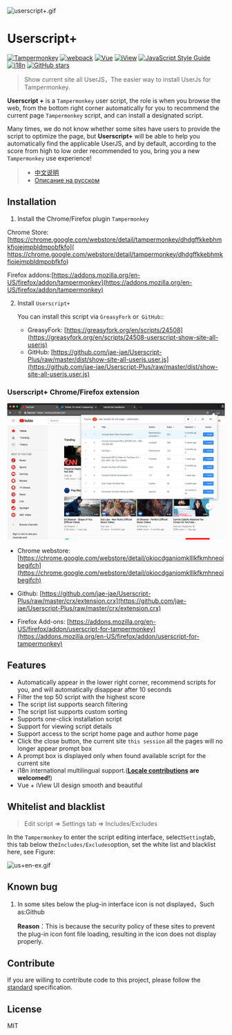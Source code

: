 ![userscript+.gif](https://cdn.rawgit.com/jae-jae/_resources/master/img/userscript+.gif)
# Userscript+

[![Tampermonkey](https://img.shields.io/badge/Tampermonkey-up%20to%20date-green.svg)](https://tampermonkey.net/)
[![webpack](https://img.shields.io/badge/webpack-3.x-orange.svg)](https://github.com/webpack/webpack)
[![Vue](https://img.shields.io/badge/Vue-2.4%2B-yellow.svg)](https://vuejs.org/)
[![iView](https://img.shields.io/badge/iView-2.2.0-brightgreen.svg)](https://www.iviewui.com)
[![JavaScript Style Guide](https://img.shields.io/badge/code_style-standard-brightgreen.svg)](https://standardjs.com)
[![i18n](https://img.shields.io/badge/i18n-PR-blue.svg)](https://github.com/jae-jae/Userscript-Plus/tree/master/src/common/lang)
[![GitHub stars](https://img.shields.io/github/stars/jae-jae/Userscript-Plus.svg?style=social&label=Star&style=flat-square)](https://github.com/jae-jae/Userscript-Plus)

> Show current site all UserJS，The easier way to install UserJs for Tampermonkey. 

**Userscript +** is a `Tampermonkey` user script, the role is when you browse the web, from the bottom right corner automatically for you to recommend the current page `Tampermonkey` script, and can install a designated script.

Many times, we do not know whether some sites have users to provide the script to optimize the page, but **Userscript+** will be able to help you automatically find the applicable UserJS, and by default, according to the score from high to low order recommended to you, bring you a new `Tampermonkey` use experience!

> - [中文说明](https://github.com/jae-jae/Userscript-Plus/blob/master/README-ZH.md)
> - [Описание на русском](https://github.com/jae-jae/Userscript-Plus/blob/master/README-RU.md)

## Installation
1. Install the Chrome/Firefox plugin `Tampermonkey`
 
  Chrome Store: [https://chrome.google.com/webstore/detail/tampermonkey/dhdgffkkebhmkfjojejmpbldmpobfkfo]( https://chrome.google.com/webstore/detail/tampermonkey/dhdgffkkebhmkfjojejmpbldmpobfkfo)
  
  Firefox addons:[https://addons.mozilla.org/en-US/firefox/addon/tampermonkey](https://addons.mozilla.org/en-US/firefox/addon/tampermonkey)
  
2. Install `Userscript+`

	You can install this script via `GreasyFork` or` GitHub`::
    - GreasyFork: [https://greasyfork.org/en/scripts/24508](https://greasyfork.org/en/scripts/24508-userscript-show-site-all-userjs)
    - GitHub: [https://github.com/jae-jae/Userscript-Plus/raw/master/dist/show-site-all-userjs.user.js](https://github.com/jae-jae/Userscript-Plus/raw/master/dist/show-site-all-userjs.user.js)

### Userscript+ Chrome/Firefox extension
![](https://raw.githubusercontent.com/jae-jae/_resources/master/img/175033.png)
- Chrome webstore:[https://chrome.google.com/webstore/detail/okiocdganiomklllkfkmhneoibegifch](https://chrome.google.com/webstore/detail/okiocdganiomklllkfkmhneoibegifch)

- Github: [https://github.com/jae-jae/Userscript-Plus/raw/master/crx/extension.crx](https://github.com/jae-jae/Userscript-Plus/raw/master/crx/extension.crx)

- Firefox Add-ons: [https://addons.mozilla.org/en-US/firefox/addon/userscript-for-tampermonkey](https://addons.mozilla.org/en-US/firefox/addon/userscript-for-tampermonkey)

## Features
-  Automatically appear in the lower right corner, recommend scripts for you, and will automatically disappear after 10 seconds
-  Filter the top 50 script with the highest score
-  The script list supports search filtering
-  The script list supports custom sorting
-  Supports one-click installation script
-  Support for viewing script details
-  Support access to the script home page and author home page
-  Click the close button, the current site `this session` all the pages will no longer appear prompt box
-  A prompt box is displayed only when found available script for the current site
-  i18n international multilingual support.(**[Locale contributions](https://github.com/jae-jae/Userscript-Plus/tree/master/src/common/lang) are welcomed!**)
-  Vue + iView UI design smooth and beautiful

## Whitelist and blacklist
> Edit script => Settings tab => Includes/Excludes

In the `Tampermonkey` to enter the script editing interface, select` Setting `tab, this tab below the` Includes/Excludes `option, set the white list and blacklist here, see Figure:

![us+en-ex.gif](https://cdn.rawgit.com/jae-jae/_resources/master/img/us+en-ex.gif)

## Known bug

1. In some sites below the plug-in interface icon is not displayed，Such as:Github
  	
    **Reason**：This is because the security policy of these sites to prevent the plug-in icon font file loading, resulting in the icon does not display properly.
    
## Contribute

If you are willing to contribute code to this project, please follow the [standard](https://standardjs.com/) specification.

## License
MIT



